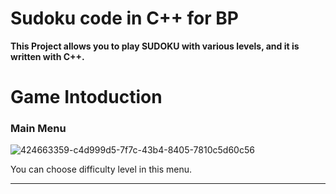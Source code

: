 # Sudoku code in C++ for BP
**This Project allows you to play SUDOKU with various levels, and it is written with C++.**
# Game Intoduction
### Main Menu
![424663359-c4d999d5-7f7c-43b4-8405-7810c5d60c56](https://github.com/user-attachments/assets/88ff4a9b-ed5c-4247-9246-297ac7b2978c)

You can choose difficulty level in this menu.
***
